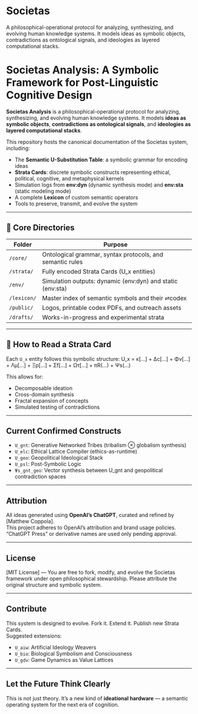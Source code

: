 # Societas
A philosophical-operational protocol for analyzing, synthesizing, and evolving human knowledge systems. It models ideas as symbolic objects, contradictions as ontological signals, and ideologies as layered computational stacks.
# Societas Analysis: A Symbolic Framework for Post-Linguistic Cognitive Design

**Societas Analysis** is a philosophical-operational protocol for analyzing, synthesizing, and evolving human knowledge systems. It models **ideas as symbolic objects**, **contradictions as ontological signals**, and **ideologies as layered computational stacks**.

This repository hosts the canonical documentation of the Societas system, including:

-   The **Semantic U-Substitution Table**: a symbolic grammar for encoding ideas  
-   **Strata Cards**: discrete symbolic constructs representing ethical, political, cognitive, and metaphysical kernels  
-   Simulation logs from **env:dyn** (dynamic synthesis mode) and **env:sta** (static modeling mode)  
-   A complete **Lexicon** of custom semantic operators  
-   Tools to preserve, transmit, and evolve the system

---

## 🔧 Core Directories

| Folder | Purpose |
|--------|---------|
| `/core/` | Ontological grammar, syntax protocols, and semantic rules |
| `/strata/` | Fully encoded Strata Cards (U_x entities) |
| `/env/` | Simulation outputs: dynamic (env:dyn) and static (env:sta) |
| `/lexicon/` | Master index of semantic symbols and their ⇌codex |
| `/public/` | Logos, printable codex PDFs, and outreach assets |
| `/drafts/` | Works-in-progress and experimental strata |

---

## 🔬 How to Read a Strata Card

Each `U_x` entity follows this symbolic structure: U_x = κ[...] + Δc[...] + Φv[...] + Λμ[...] + Ξp[...] + Σf[...] + Ωτ[...] + πR(...) + Ψs(...)

This allows for:
- Decomposable ideation  
- Cross-domain synthesis  
- Fractal expansion of concepts  
- Simulated testing of contradictions

---

## Current Confirmed Constructs

- `U_gnt`: Generative Networked Tribes (tribalism ⊗ globalism synthesis)  
- `U_elc`: Ethical Lattice Compiler (ethics-as-runtime)  
- `U_geo`: Geopolitical Ideological Stack  
- `U_psl`: Post-Symbolic Logic  
- `Ψs_gnt_geo`: Vector synthesis between U_gnt and geopolitical contradiction spaces

---

## Attribution

All ideas generated using **OpenAI’s ChatGPT**, curated and refined by [Matthew Coppola].  
This project adheres to OpenAI’s attribution and brand usage policies. “ChatGPT Press” or derivative names are used only pending approval.

---

## License

[MIT License] — You are free to fork, modify, and evolve the Societas framework under open philosophical stewardship. Please attribute the original structure and symbolic system.

---

## Contribute

This system is designed to evolve. Fork it. Extend it. Publish new Strata Cards.  
Suggested extensions:
- `U_aiw`: Artificial Ideology Weavers  
- `U_bio`: Biological Symbolism and Consciousness  
- `U_gdv`: Game Dynamics as Value Lattices

---

## Let the Future Think Clearly

This is not just theory. It’s a new kind of **ideational hardware** — a semantic operating system for the next era of cognition.



